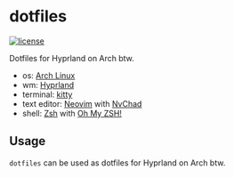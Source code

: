 # dotfiles

[![license](https://custom-icon-badges.demolab.com/github/license/brckd/dotfiles?logo=law)](LICENSE.md)

Dotfiles for Hyprland on Arch btw.

- os: [Arch Linux](https://archlinux.org)
- wm: [Hyprland](https://hyprland.org)
- terminal: [kitty](https://sw.kovidgoyal.net/kitty)
- text editor: [Neovim](https://neovim.io) with [NvChad](https://nvchad.com)
- shell: [Zsh](https://wiki.archlinux.org/title/Zsh) with [Oh My ZSH!](https://ohmyz.sh)

## Usage

`dotfiles` can be used as dotfiles for Hyprland on Arch btw.
